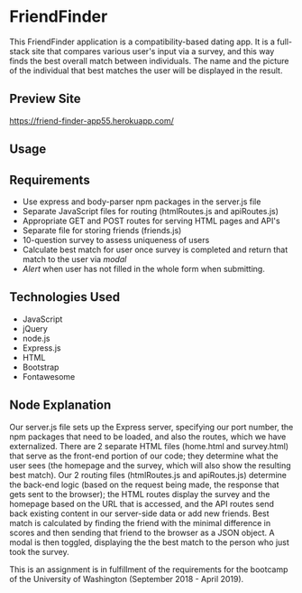 # FriendFinder

This FriendFinder application is a compatibility-based dating app. It is a full-stack site that compares various user's input via a survey, and this way finds the best overall match between individuals. The name and the picture of the individual that best matches the user will be displayed in the result.

## Preview Site

https://friend-finder-app55.herokuapp.com/

## Usage



## Requirements

- Use express and body-parser npm packages in the server.js file
- Separate JavaScript files for routing (htmlRoutes.js and apiRoutes.js)
- Appropriate GET and POST routes for serving HTML pages and API's
- Separate file for storing friends (friends.js)
- 10-question survey to assess uniqueness of users
- Calculate best match for user once survey is completed and return that match to the user via *modal*
- *Alert* when user has not filled in the whole form when submitting.

## Technologies Used

- JavaScript
- jQuery
- node.js
- Express.js
- HTML
- Bootstrap
- Fontawesome

## Node Explanation

Our server.js file sets up the Express server, specifying our port number, the npm packages that need to be loaded, and also the routes, which we have externalized.
There are 2 separate HTML files (home.html and survey.html) that serve as the front-end portion of our code; they determine what the user sees (the homepage and the survey, which will also show the resulting best match).
Our 2 routing files (htmlRoutes.js and apiRoutes.js) determine the back-end logic (based on the request being made, the response that gets sent to the browser); the HTML routes display the survey and the homepage based on the URL that is accessed, and the API routes send back existing content in our server-side data or add new friends.
Best match is calculated by finding the friend with the minimal difference in scores and then sending that friend to the browser as a JSON object.
A modal is then toggled, displaying the the best match to the person who just took the survey.

This is an assignment is in fulfillment of the requirements for the bootcamp of the University of Washington (September 2018 - April 2019).
